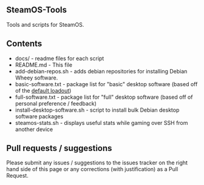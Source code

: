 ## SteamOS-Tools
Tools and scripts for SteamOS.

## Contents
* docs/ - readme files for each script
* README.md - This file
* add-debian-repos.sh - adds debian repositories for installing Debian Wheey software.
* basic-software.txt - package list for "basic" desktop software (based off of the [default loadout](http://distrowatch.com/table.php?distribution=debian))
* full-software.txt - package list for "full" desktop software (based off of personal preference / feedback)
* install-desktop-software.sh - script to install bulk Debian desktop software packages
* steamos-stats.sh - displays useful stats while gaming over SSH from another device

## Pull requests / suggestions
Please submit any issues / suggestions to the issues tracker on the right hand side of this page
or any corrections (with justification) as a Pull Request.
